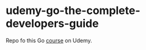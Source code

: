 # udemy-go-the-complete-developers-guide

Repo fo this Go [course](https://www.udemy.com/course/go-the-complete-developers-guide) on Udemy.